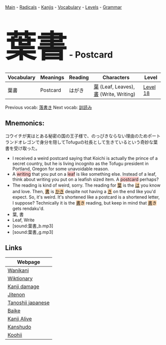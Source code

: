 <style> bigfont {font-size: 100px}</style>
[Main](../README.md) -
[Radicals](../radicals.md) -
[Kanjis](../kanjis.md) -
[Vocabulary](../vocabulary.md) -
[Levels](../levels.md) -
[Grammar](../grammar.md)
# <bigfont> 葉書</bigfont> - Postcard 

| Vocabulary | Meanings | Reading | Characters | Level |
| --- | --- | --- | --- | --- |
| 葉書 | Postcard | はがき |  [葉](../kanjis/葉.md) (Leaf, Leaves), [書](../kanjis/書.md) (Write, Writing) | [Level 18](../levels/wk_level18.md) |

Previous vocab: [落書き](落書き.md) Next vocab: [訓読み](訓読み.md) 

## Mnemonics:
コウイチが実はとある秘密の国の王子様で、のっぴきならない理由のためポートランドオレゴンで身分を隠してTofuguの社長として生きているという奇妙な葉書を受け取った。
* I received a weird postcard saying that Koichi is actually the prince of a secret country, but he is living incognito as the Tofugu president in Portland, Oregon for some unavoidable reason.
* A <span style="background-color:#ffcccb"> writing</span> that you put on a <span style="background-color:#ffcccb"> leaf</span> is like something else. Instead of a leaf, think about writing you put on a leafish sized item. A <span style="background-color:#ffcccb"> postcard</span> perhaps?
* The reading is kind of weird, sorry. The reading for <span style="background-color:#fed8b1"> [葉](https://jisho.org/search/葉)</span> is the <span style="background-color:#fed8b1"> [は](https://jisho.org/search/は)</span> you know and love. Then, <span style="background-color:#fed8b1"> [書](https://jisho.org/search/書)</span> is <span style="background-color:#fed8b1"> [かき](https://jisho.org/search/かき)</span> despite not having a <span style="background-color:#fed8b1"> [き](https://jisho.org/search/き)</span> on the end like you'd expect. So, it's weird. It's shortened like a postcard is a shortened letter, I suppose? Technically it is the <span style="background-color:#fed8b1"> [書](https://jisho.org/search/書)き</span> reading, but keep in mind that <span style="background-color:#fed8b1"> [書](https://jisho.org/search/書)き</span> gets rendaku'd.
* 葉, 書
* Leaf, Write
* [sound:葉書_b.mp3]
* [sound:葉書_g.mp3]


## Links 

| Webpage |
| --- |
| [Wanikani          ](https://www.wanikani.com/kanji/葉書) |
| [Wiktionary        ](https://en.wiktionary.org/wiki/葉書) |
| [Kanji damage      ](http://www.kanjidamage.com/kanji/search?utf8=✓&q=葉書) |
| [Jitenon           ](https://jitenon.com/kanji/葉書) |
| [Tanoshii japanese ](https://www.tanoshiijapanese.com/dictionary/kanji.cfm?k=葉書) |
| [Baike             ](https://baike.baidu.com/item/葉書) |
| [Kanji Alive       ](https://app.kanjialive.com/葉書) |
| [Kanshudo          ](https://www.kanshudo.com/searchmn?q=葉書) |
| [Koohii            ](https://kanji.koohii.com/study/kanji/葉書) |
